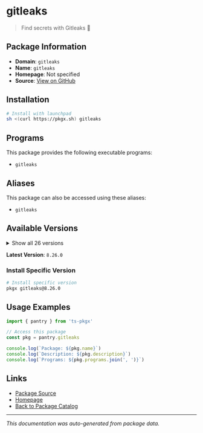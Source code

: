 # gitleaks

> Find secrets with Gitleaks 🔑

## Package Information

- **Domain**: `gitleaks`
- **Name**: `gitleaks`
- **Homepage**: Not specified
- **Source**: [View on GitHub](https://github.com/pkgxdev/pantry/tree/main/projects/gitleaks.io/package.yml)

## Installation

```bash
# Install with launchpad
sh <(curl https://pkgx.sh) gitleaks
```

## Programs

This package provides the following executable programs:

- `gitleaks`

## Aliases

This package can also be accessed using these aliases:

- `gitleaks`

## Available Versions

<details>
<summary>Show all 26 versions</summary>

- `8.26.0`, `8.25.1`, `8.25.0`, `8.24.3`, `8.24.2`
- `8.24.0`, `8.23.3`, `8.23.2`, `8.23.1`, `8.23.0`
- `8.22.1`, `8.22.0`, `8.21.4`, `8.21.3`, `8.21.2`
- `8.21.1`, `8.21.0`, `8.20.1`, `8.20.0`, `8.19.3`
- `8.19.2`, `8.19.1`, `8.18.4`, `8.18.3`, `8.18.2`
- `8.18.1`

</details>

**Latest Version**: `8.26.0`

### Install Specific Version

```bash
# Install specific version
pkgx gitleaks@8.26.0
```

## Usage Examples

```typescript
import { pantry } from 'ts-pkgx'

// Access this package
const pkg = pantry.gitleaks

console.log(`Package: ${pkg.name}`)
console.log(`Description: ${pkg.description}`)
console.log(`Programs: ${pkg.programs.join(', ')}`)
```

## Links

- [Package Source](https://github.com/pkgxdev/pantry/tree/main/projects/gitleaks.io/package.yml)
- [Homepage](#)
- [Back to Package Catalog](../package-catalog.md)

---

*This documentation was auto-generated from package data.*
